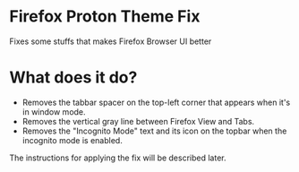 # Firefox Proton Theme Fix
Fixes some stuffs that makes Firefox Browser UI better

# What does it do?
- Removes the tabbar spacer on the top-left corner that appears when it's in window mode.
- Removes the vertical gray line between Firefox View and Tabs.
- Removes the "Incognito Mode" text and its icon on the topbar when the incognito mode is enabled.

The instructions for applying the fix will be described later.
